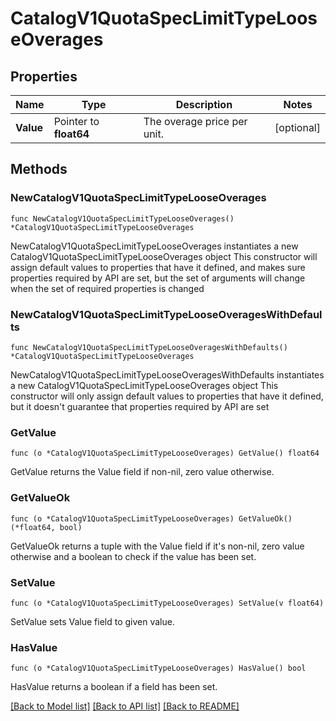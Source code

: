 # CatalogV1QuotaSpecLimitTypeLooseOverages

## Properties

Name | Type | Description | Notes
------------ | ------------- | ------------- | -------------
**Value** | Pointer to **float64** | The overage price per unit. | [optional] 

## Methods

### NewCatalogV1QuotaSpecLimitTypeLooseOverages

`func NewCatalogV1QuotaSpecLimitTypeLooseOverages() *CatalogV1QuotaSpecLimitTypeLooseOverages`

NewCatalogV1QuotaSpecLimitTypeLooseOverages instantiates a new CatalogV1QuotaSpecLimitTypeLooseOverages object
This constructor will assign default values to properties that have it defined,
and makes sure properties required by API are set, but the set of arguments
will change when the set of required properties is changed

### NewCatalogV1QuotaSpecLimitTypeLooseOveragesWithDefaults

`func NewCatalogV1QuotaSpecLimitTypeLooseOveragesWithDefaults() *CatalogV1QuotaSpecLimitTypeLooseOverages`

NewCatalogV1QuotaSpecLimitTypeLooseOveragesWithDefaults instantiates a new CatalogV1QuotaSpecLimitTypeLooseOverages object
This constructor will only assign default values to properties that have it defined,
but it doesn't guarantee that properties required by API are set

### GetValue

`func (o *CatalogV1QuotaSpecLimitTypeLooseOverages) GetValue() float64`

GetValue returns the Value field if non-nil, zero value otherwise.

### GetValueOk

`func (o *CatalogV1QuotaSpecLimitTypeLooseOverages) GetValueOk() (*float64, bool)`

GetValueOk returns a tuple with the Value field if it's non-nil, zero value otherwise
and a boolean to check if the value has been set.

### SetValue

`func (o *CatalogV1QuotaSpecLimitTypeLooseOverages) SetValue(v float64)`

SetValue sets Value field to given value.

### HasValue

`func (o *CatalogV1QuotaSpecLimitTypeLooseOverages) HasValue() bool`

HasValue returns a boolean if a field has been set.


[[Back to Model list]](../README.md#documentation-for-models) [[Back to API list]](../README.md#documentation-for-api-endpoints) [[Back to README]](../README.md)


